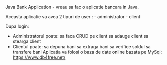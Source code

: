 Java Bank Application - vreau sa fac o aplicatie bancara in Java.

Aceasta aplicatie va avea 2 tipuri de user : - administrator
                                             - client

Dupa login:

- Administratorul poate: sa faca CRUD pe client
                         sa adauge client
                         sa stearga client
- Clientul poate: sa depuna bani
                  sa extraga bani
                  sa verifice soldul
                  sa transfere bani
Aplicatia va folosi o baza de date online bazata pe MySql: https://www.db4free.net/
